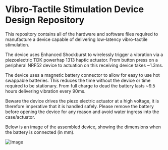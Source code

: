 # Vibro-Tactile Stimulation Device Design Repository

This repository contains all of the hardware and software files required to manufacture a device capable of delivering low-latency vibro-tactile stimulation.

The device uses Enhanced Shockburst to wirelessly trigger a vibration via a piezoelectric TDK powerhap 1313 haptic actuator. From button press on a peripheral NRF52 device to actuation on this receiving device takes ~1.3ms.

The device uses a magnetic battery connector to allow for easy to use hot swappable batteries. This reduces the time without the device or time required to be stationary. From full charge to dead the battery lasts ~9.5 hours delivering vibration every 90ms.

Beware the device drives the piezo electric actuator at a high voltage, it is therefore imperative that it is handled safely. Please remove the battery before opening the device for any reason and avoid water ingress into the case/actuator.

Below is an image of the assembled device, showing the dimensions when the battery is connected (in mm).

![Image](https://github.com/user-attachments/assets/cbbd6ffe-a1cb-4525-8aa0-f3d0e6cb2445)
